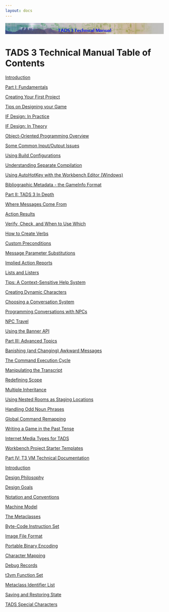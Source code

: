 ```yaml
---
layout: docs
---
```

<div class="topbar">

<img src="topbar.jpg" data-border="0" />

</div>



  
  

# TADS 3 Technical Manual Table of Contents

  
  

<div class="toc1">

<a href="intro.html" class="toc">Introduction</a>



<div class="toc1">

<a href="fund.html" class="toc">Part I: Fundamentals</a>

</div>

<div class="toc2">

<a href="t3start.html" class="toc">Creating Your First Project</a>

</div>

<div class="toc2">

<a href="t3design.html" class="toc">Tips on Designing your Game</a>

</div>

<div class="toc3">

<a href="t3des1.html" class="toc">IF Design: In Practice</a>

</div>

<div class="toc3">

<a href="t3des2.html" class="toc">IF Design: In Theory</a>

</div>

<div class="toc2">

<a href="t3oop.html" class="toc">Object-Oriented Programming Overview</a>

</div>

<div class="toc2">

<a href="t3inout.html" class="toc">Some Common Input/Output Issues</a>

</div>

<div class="toc2">

<a href="t3build_config.html" class="toc">Using Build Configurations</a>

</div>

<div class="toc2">

<a href="t3inc.html" class="toc">Understanding Separate Compilation</a>

</div>

<div class="toc2">

<a href="t3iautohot.html" class="toc">Using AutoHotKey with the Workbench
Editor (Windows)</a>

</div>

<div class="toc2">

<a href="gameinfo.html" class="toc">Bibliographic Metadata - the GameInfo
Format</a>

</div>

<div class="toc1">

<a href="depth.html" class="toc">Part II: TADS 3 In Depth</a>

</div>

<div class="toc2">

<a href="t3messages.html" class="toc">Where Messages Come From</a>

</div>

<div class="toc2">

<a href="t3res.html" class="toc">Action Results</a>

</div>

<div class="toc2">

<a href="t3verchk.html" class="toc">Verify, Check, and When to Use
Which</a>

</div>

<div class="toc2">

<a href="t3verb.html" class="toc">How to Create Verbs</a>

</div>

<div class="toc2">

<a href="t3precond.html" class="toc">Custom Preconditions</a>

</div>

<div class="toc2">

<a href="t3msg.html" class="toc">Message Parameter Substitutions</a>

</div>

<div class="toc2">

<a href="t3imp_action.html" class="toc">Implied Action Reports</a>

</div>

<div class="toc2">

<a href="t3lister.html" class="toc">Lists and Listers</a>

</div>

<div class="toc2">

<a href="t3tips.html" class="toc">Tips: A Context-Sensitive Help
System</a>

</div>

<div class="toc2">

<a href="t3actor.html" class="toc">Creating Dynamic Characters</a>

</div>

<div class="toc3">

<a href="convbkg.html" class="toc">Choosing a Conversation System</a>

</div>

<div class="toc3">

<a href="t3conv.html" class="toc">Programming Conversations with NPCs</a>

</div>

<div class="toc2">

<a href="t3npcTravel.html" class="toc">NPC Travel</a>

</div>

<div class="toc2">

<a href="t3banner.html" class="toc">Using the Banner API</a>

</div>

<div class="toc1">

<a href="advtop.html" class="toc">Part III: Advanced Topics</a>

</div>

<div class="toc2">

<a href="t3banish.html" class="toc">Banishing (and Changing) Awkward
Messages</a>

</div>

<div class="toc2">

<a href="t3cycle.html" class="toc">The Command Execution Cycle</a>

</div>

<div class="toc2">

<a href="t3transcript.html" class="toc">Manipulating the Transcript</a>

</div>

<div class="toc2">

<a href="t3scope.html" class="toc">Redefining Scope</a>

</div>

<div class="toc2">

<a href="t3mi.html" class="toc">Multiple Inheritance</a>

</div>

<div class="toc2">

<a href="t3staging.html" class="toc">Using Nested Rooms as Staging
Locations</a>

</div>

<div class="toc2">

<a href="t3odd_noun.html" class="toc">Handling Odd Noun Phrases</a>

</div>

<div class="toc2">

<a href="t3globalremap.html" class="toc">Global Command Remapping</a>

</div>

<div class="toc2">

<a href="t3past.html" class="toc">Writing a Game in the Past Tense</a>

</div>

<div class="toc2">

<a href="mediatypes.html" class="toc">Internet Media Types for TADS</a>

</div>

<div class="toc2">

<a href="t3projectStarters.html" class="toc">Workbench Project Starter
Templates</a>

</div>

<div class="toc1">

<a href="t3spec.html" class="toc">Part IV: T3 VM Technical
Documentation</a>

</div>

<div class="toc2">

<a href="t3spec/intro.html" class="toc">Introduction</a>

</div>

<div class="toc2">

<a href="t3spec/philos.html" class="toc">Design Philosophy</a>

</div>

<div class="toc2">

<a href="t3spec/goals.html" class="toc">Design Goals</a>

</div>

<div class="toc2">

<a href="t3spec/notation.html" class="toc">Notation and Conventions</a>

</div>

<div class="toc2">

<a href="t3spec/model.html" class="toc">Machine Model</a>

</div>

<div class="toc2">

<a href="t3spec/metacl.html" class="toc">The Metaclasses</a>

</div>

<div class="toc2">

<a href="t3spec/opcode.html" class="toc">Byte-Code Instruction Set</a>

</div>

<div class="toc2">

<a href="t3spec/format.html" class="toc">Image File Format</a>

</div>

<div class="toc2">

<a href="t3spec/bincode.html" class="toc">Portable Binary Encoding</a>

</div>

<div class="toc2">

<a href="t3spec/charmap.html" class="toc">Character Mapping</a>

</div>

<div class="toc2">

<a href="t3spec/debug.html" class="toc">Debug Records</a>

</div>

<div class="toc2">

<a href="t3spec/fnset_t3.html" class="toc">t3vm Function Set</a>

</div>

<div class="toc2">

<a href="t3spec/metalist.html" class="toc">Metaclass Identifier List</a>

</div>

<div class="toc2">

<a href="t3spec/save.html" class="toc">Saving and Restoring State</a>

</div>

<div class="toc2">

<a href="t3spec/tadsspch.html" class="toc">TADS Special Characters</a>

</div>

</div>
